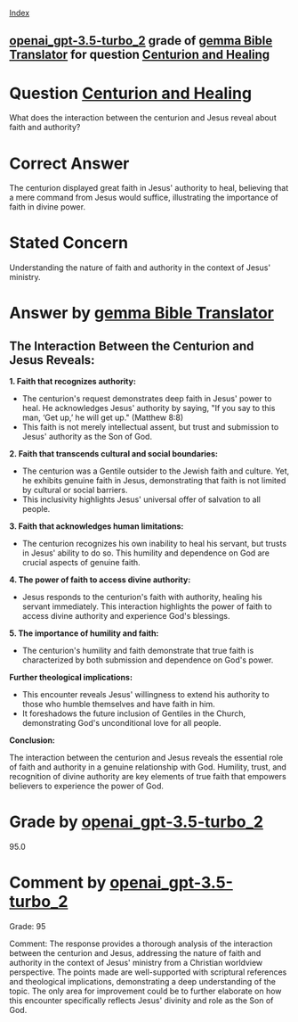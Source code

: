
[Index](../../../../index.md)
## [openai_gpt-3.5-turbo_2](../../../grading_models/openai_gpt-3.5-turbo_2.md) grade of [gemma Bible Translator](../../../answering_models/gemma_Bible_Translator.md) for question [Centurion and Healing](../../../questions/Centurion_and_Healing.md)

# Question [Centurion and Healing](../../../questions/Centurion_and_Healing.md)
What does the interaction between the centurion and Jesus reveal about faith and authority?

# Correct Answer
The centurion displayed great faith in Jesus' authority to heal, believing that a mere command from Jesus would suffice, illustrating the importance of faith in divine power.

# Stated Concern
Understanding the nature of faith and authority in the context of Jesus' ministry.

# Answer by [gemma Bible Translator](../../../answering_models/gemma_Bible_Translator.md)
## The Interaction Between the Centurion and Jesus Reveals:

**1. Faith that recognizes authority:**

* The centurion's request demonstrates deep faith in Jesus' power to heal. He acknowledges Jesus' authority by saying, "If you say to this man, ‘Get up,’ he will get up." (Matthew 8:8)
* This faith is not merely intellectual assent, but trust and submission to Jesus' authority as the Son of God.

**2. Faith that transcends cultural and social boundaries:**

* The centurion was a Gentile outsider to the Jewish faith and culture. Yet, he exhibits genuine faith in Jesus, demonstrating that faith is not limited by cultural or social barriers.
* This inclusivity highlights Jesus' universal offer of salvation to all people.

**3. Faith that acknowledges human limitations:**

* The centurion recognizes his own inability to heal his servant, but trusts in Jesus' ability to do so. This humility and dependence on God are crucial aspects of genuine faith.

**4. The power of faith to access divine authority:**

* Jesus responds to the centurion's faith with authority, healing his servant immediately. This interaction highlights the power of faith to access divine authority and experience God's blessings.

**5. The importance of humility and faith:**

* The centurion's humility and faith demonstrate that true faith is characterized by both submission and dependence on God's power. 


**Further theological implications:**

* This encounter reveals Jesus' willingness to extend his authority to those who humble themselves and have faith in him.
* It foreshadows the future inclusion of Gentiles in the Church, demonstrating God's unconditional love for all people.

**Conclusion:**

The interaction between the centurion and Jesus reveals the essential role of faith and authority in a genuine relationship with God. Humility, trust, and recognition of divine authority are key elements of true faith that empowers believers to experience the power of God.

# Grade by [openai_gpt-3.5-turbo_2](../../../grading_models/openai_gpt-3.5-turbo_2.md)
95.0

# Comment by [openai_gpt-3.5-turbo_2](../../../grading_models/openai_gpt-3.5-turbo_2.md)
Grade: 95

Comment: The response provides a thorough analysis of the interaction between the centurion and Jesus, addressing the nature of faith and authority in the context of Jesus' ministry from a Christian worldview perspective. The points made are well-supported with scriptural references and theological implications, demonstrating a deep understanding of the topic. The only area for improvement could be to further elaborate on how this encounter specifically reflects Jesus' divinity and role as the Son of God.
